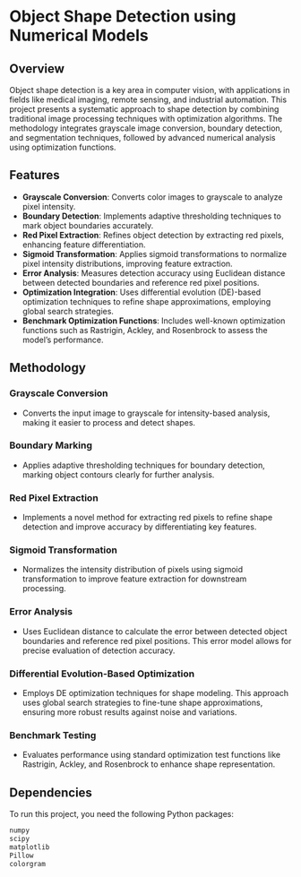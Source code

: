 # Object Shape Detection using Numerical Models

## Overview
Object shape detection is a key area in computer vision, with applications in fields like medical imaging, remote sensing, and industrial automation. This project presents a systematic approach to shape detection by combining traditional image processing techniques with optimization algorithms. The methodology integrates grayscale image conversion, boundary detection, and segmentation techniques, followed by advanced numerical analysis using optimization functions.

## Features
- **Grayscale Conversion**: Converts color images to grayscale to analyze pixel intensity.
- **Boundary Detection**: Implements adaptive thresholding techniques to mark object boundaries accurately.
- **Red Pixel Extraction**: Refines object detection by extracting red pixels, enhancing feature differentiation.
- **Sigmoid Transformation**: Applies sigmoid transformations to normalize pixel intensity distributions, improving feature extraction.
- **Error Analysis**: Measures detection accuracy using Euclidean distance between detected boundaries and reference red pixel positions.
- **Optimization Integration**: Uses differential evolution (DE)-based optimization techniques to refine shape approximations, employing global search strategies.
- **Benchmark Optimization Functions**: Includes well-known optimization functions such as Rastrigin, Ackley, and Rosenbrock to assess the model’s performance.

## Methodology

### Grayscale Conversion
- Converts the input image to grayscale for intensity-based analysis, making it easier to process and detect shapes.

### Boundary Marking
- Applies adaptive thresholding techniques for boundary detection, marking object contours clearly for further analysis.

### Red Pixel Extraction
- Implements a novel method for extracting red pixels to refine shape detection and improve accuracy by differentiating key features.

### Sigmoid Transformation
- Normalizes the intensity distribution of pixels using sigmoid transformation to improve feature extraction for downstream processing.

### Error Analysis
- Uses Euclidean distance to calculate the error between detected object boundaries and reference red pixel positions. This error model allows for precise evaluation of detection accuracy.

### Differential Evolution-Based Optimization
- Employs DE optimization techniques for shape modeling. This approach uses global search strategies to fine-tune shape approximations, ensuring more robust results against noise and variations.

### Benchmark Testing
- Evaluates performance using standard optimization test functions like Rastrigin, Ackley, and Rosenbrock to enhance shape representation.

## Dependencies
To run this project, you need the following Python packages:

```bash
numpy
scipy
matplotlib
Pillow
colorgram